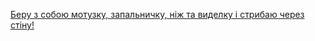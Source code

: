 [Беру з собою мотузку, запальничку, ніж та виделку і стрибаю через стіну!](https://raw.githubusercontent.com/udacity/create-your-own-adventure/master/ukrainian/break-through-wall/break-through-wall.md)